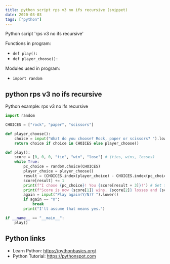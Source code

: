 ```yaml
---
title: python script rps v3 no ifs recursive (snippet)
date: 2020-03-03
tags: ["python"]
---
```

Python script 'rps v3 no ifs recursive'

Functions in program: 
* `def play():`
* `def player_choose():`

Modules used in program: 
* `import random`

## python rps v3 no ifs recursive

Python example: rps v3 no ifs recursive

```python
import random

CHOICES = ["rock", "paper", "scissors"]

def player_choose():
    choice = input("What do you choose? Rock, paper or scissors? ").lower()
    return choice if choice in CHOICES else player_choose()

def play():
    score = [0, 0, 0, "tie", "win", "lose"] # (ties, wins, losses)
    while True:
        pc_choice = random.choice(CHOICES)
        player_choice = player_choose()
        result = (CHOICES.index(player_choice) - CHOICES.index(pc_choice)) % 3 # Returns 0 for tie, 1 for win and 2 for loss
        score[result] += 1
        print(f"I chose {pc_choice}! You {score[result + 3]}!") # Get the right string from score by bumping the index by 3
        print(f"Score is now {score[1]} wins, {score[2]} losses and {score[0]} ties.")
        again = input("Play again(Y/N)? ").lower()
        if again == "n":
            break
        print("I'll assume that means yes.")

if __name__ == "__main__":
    play()


```

## Python links

- Learn Python: https://pythonbasics.org/
- Python Tutorial: https://pythonspot.com

